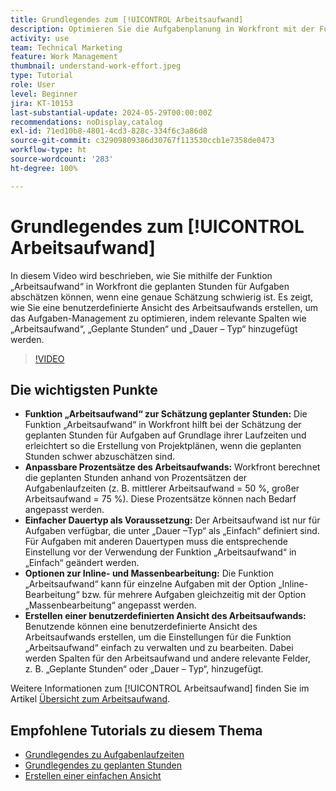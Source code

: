 ```yaml
---
title: Grundlegendes zum [!UICONTROL Arbeitsaufwand]
description: Optimieren Sie die Aufgabenplanung in Workfront mit der Funktion „Arbeitsaufwand“, die anpassbare Schätzungen der geplanten Stunden, Inline- und Massenbearbeitungen sowie benutzerdefinierte Ansichten ermöglicht und so für ein effizientes Projekt-Management sorgt.
activity: use
team: Technical Marketing
feature: Work Management
thumbnail: understand-work-effort.jpeg
type: Tutorial
role: User
level: Beginner
jira: KT-10153
last-substantial-update: 2024-05-29T00:00:00Z
recommendations: noDisplay,catalog
exl-id: 71ed10b8-4801-4cd3-828c-334f6c3a86d8
source-git-commit: c32909809386d30767f113530ccb1e7358de0473
workflow-type: ht
source-wordcount: '283'
ht-degree: 100%

---
```


# Grundlegendes zum [!UICONTROL Arbeitsaufwand]

In diesem Video wird beschrieben, wie Sie mithilfe der Funktion „Arbeitsaufwand“ in Workfront die geplanten Stunden für Aufgaben abschätzen können, wenn eine genaue Schätzung schwierig ist.
Es zeigt, wie Sie eine benutzerdefinierte Ansicht des Arbeitsaufwands erstellen, um das Aufgaben-Management zu optimieren, indem relevante Spalten wie „Arbeitsaufwand“, „Geplante Stunden“ und „Dauer – Typ“ hinzugefügt werden.

>[!VIDEO](https://video.tv.adobe.com/v/3447408/?quality=12&learn=on&enablevpops&captions=ger)

## Die wichtigsten Punkte

* **Funktion „Arbeitsaufwand“ zur Schätzung geplanter Stunden:** Die Funktion „Arbeitsaufwand“ in Workfront hilft bei der Schätzung der geplanten Stunden für Aufgaben auf Grundlage ihrer Laufzeiten und erleichtert so die Erstellung von Projektplänen, wenn die geplanten Stunden schwer abzuschätzen sind. 
* **Anpassbare Prozentsätze des Arbeitsaufwands:** Workfront berechnet die geplanten Stunden anhand von Prozentsätzen der Aufgabenlaufzeiten (z. B. mittlerer Arbeitsaufwand = 50 %, großer Arbeitsaufwand = 75 %). Diese Prozentsätze können nach Bedarf angepasst werden. 
* **Einfacher Dauertyp als Voraussetzung:** Der Arbeitsaufwand ist nur für Aufgaben verfügbar, die unter „Dauer –Typ“ als „Einfach“ definiert sind. Für Aufgaben mit anderen Dauertypen muss die entsprechende Einstellung vor der Verwendung der Funktion „Arbeitsaufwand“ in „Einfach“ geändert werden. 
* **Optionen zur Inline- und Massenbearbeitung:** Die Funktion „Arbeitsaufwand“ kann für einzelne Aufgaben mit der Option „Inline-Bearbeitung“ bzw. für mehrere Aufgaben gleichzeitig mit der Option „Massenbearbeitung“ angepasst werden. 
* **Erstellen einer benutzerdefinierten Ansicht des Arbeitsaufwands:** Benutzende können eine benutzerdefinierte Ansicht des Arbeitsaufwands erstellen, um die Einstellungen für die Funktion „Arbeitsaufwand“ einfach zu verwalten und zu bearbeiten. Dabei werden Spalten für den Arbeitsaufwand und andere relevante Felder, z. B. „Geplante Stunden“ oder „Dauer – Typ“, hinzugefügt. 


Weitere Informationen zum [!UICONTROL Arbeitsaufwand] finden Sie im Artikel [Übersicht zum Arbeitsaufwand](https://experienceleague.adobe.com/docs/workfront/using/manage-work/tasks/task-information/work-effort.html?lang=de).


## Empfohlene Tutorials zu diesem Thema

* [Grundlegendes zu Aufgabenlaufzeiten](/help/manage-work/tasks/understand-task-durations.md)
* [Grundlegendes zu geplanten Stunden](/help/manage-work/tasks/understand-planned-hours.md)
* [Erstellen einer einfachen Ansicht](/help/reporting/basic-reporting/create-a-basic-view.md)
